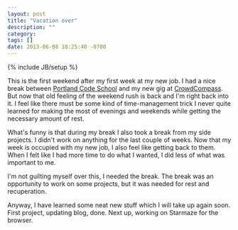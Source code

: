 ```yaml
---
layout: post
title: "Vacation over"
description: ""
category: 
tags: []
date: 2013-06-08 18:25:40 -0700
---
```

{% include JB/setup %}

This is the first weekend after my first week at my new job. I had a
nice break between
[Portland Code School](http://www.portlandcodeschool.com/) and my new
gig at [CrowdCompass](http://www.crowdcompass.com/). But now that old
feeling of the weekend rush is back and I'm right back into it. I feel
like there must be some kind of time-management trick I never quite
learned for making the most of evenings and weekends while getting the
necessary amount of rest.

What's funny is that during my break I also took a break from my side
projects. I didn't work on anything for the last couple of weeks. Now
that my week is occupied with my new job, I also feel like getting
back to them. When I felt like I had more time to do what I wanted, I
did less of what was important to me.

I'm not guilting myself over this, I needed the break. The break was
an opportunity to work on some projects, but it was needed for rest
and recuperation.

Anyway, I have learned some neat new stuff which I will take up again
soon. First project, updating blog, done. Next up, working on Starmaze
for the browser.
